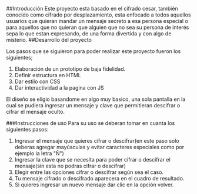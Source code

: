  ##Introducción
Este proyecto esta basado en el cifrado cesar, también conocido como cifrado por desplazamiento, esta enfocado a todos aquellos usuarios que quieran mandar un mensaje secreto a esa persona especial o para aquellos que no quieran que alguien que no sea su persona de interés sepa lo que estan expresando, de una forma divertida y con algo de misterio.
##Desarrollo del proyecto

Los pasos que se siguieron para poder realizar este proyecto fueron los siguientes;

1. Elaboración de un prototipo de baja fidelidad.
2. Definir estructura en HTML
3. Dar estilo con CSS
4. Dar interactividad a la pagina con JS

El diseño se eligio basandome en algo muy basico, una sola pantalla en la cual se pudiera ingresar un mensaje y clave que permitieran descifrar o cifrar el mensaje oculto.

###Instrucciones de uso
Para su uso se deberan tomar en cuanta los siguientes pasos:

1. Ingresar el mensaje que quieres cifrar o descifrar(en este paso solo deberas agregar mayúsculas y evitar caracteres especiales como por ejemplo la letra "Ñ")
2. Ingresar la clave que se necesita para poder cifrar o descifrar el mensaje(sin esta no podras cifrar o descifrar)
3. Elegir entre las opciones cifrar o descifrar según sea el caso.
4. Tu mensaje cifrado o descifrado aparecera en el cuadro de resultado.
5. Si quieres ingresar un nuevo mensaje dar clic en la opción volver.
